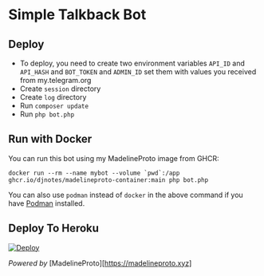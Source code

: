 # Simple Talkback Bot


## Deploy

- To deploy, you need to create two environment variables `API_ID` and `API_HASH` and `BOT_TOKEN`  and `ADMIN_ID` set them with values you
 received from my.telegram.org
- Create `session` directory
- Create `log` directory
- Run `composer update`
- Run `php bot.php`

## Run with Docker

You can run this bot using my MadelineProto image from GHCR:

```
docker run --rm --name mybot --volume `pwd`:/app ghcr.io/djnotes/madelineproto-container:main php bot.php

```
You can also use `podman` instead of `docker` in the above command if you have [Podman](https://podman.io) installed.

## Deploy To Heroku
[![Deploy](https://www.herokucdn.com/deploy/button.svg)](https://heroku.com/deploy)

*Powered by* [MadelineProto][https://madelineproto.xyz]
